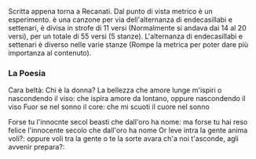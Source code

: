Scritta appena torna a Recanati.
Dal punto di vista metrico è un esperimento. è una canzone per via dell'alternanza di endecasillabi e settenari, è divisa in strofe di 11 versi (Normalmente si andava dai 14 al 20 versi), per un totale di 55 versi (5 stanze). L'alternanza di endecasillabi e settenari è diverso nelle varie stanze (Rompe la metrica per poter dare più importanza al contenuto).

### La Poesia
Cara beltà: Chi è la donna? La bellezza
che amore lunge m'ispiri o nascondendo il viso: che ispira amore da lontano, oppure nascondendo il viso
Fuor se nel sonno il core: che mi scuoti il cuore nel sonno

Forse tu l'innocnte secol beasti che dall'oro ha nome: ma forse tu hai reso felice l'innocente secolo che dall'oro ha nome
Or leve intra la gente anima voli?: oppure voli tra la gente
o te la sorte avara ch'a noi t'asconde, agli avvenir prepara?: 